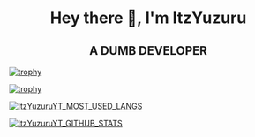 <h1 align="center">Hey there 👋, I'm ItzYuzuru</h1>
<h2 align="center">A DUMB DEVELOPER</h2>

[![trophy](https://komarev.com/ghpvc/?username=ItzYuzuruYT&label=Profile%20views&color=0e75b6&style=flat)](https://komarev.com/ghpvc/?username=ItzYuzuruYT&label=Profile%20views&color=0e75b6&style=flat)

[![trophy](https://github-profile-trophy.vercel.app/?username=ItzYuzuruYT)](https://github.com/ItzYuzuruYT/github-profile-trophy)


[![ItzYuzuruYT_MOST_USED_LANGS](https://github-readme-stats.vercel.app/api/top-langs?username=ItzYuzuruYT&show_icons=true&theme=tokyonight&locale=en&layout=compact)](https://github-readme-stats.vercel.app/api/top-langs?username=ItzYuzuruYT&show_icons=true&theme=tokyonight&locale=en&layout=compact)

[![ItzYuzuruYT_GITHUB_STATS](https://github-readme-stats.vercel.app/api?username=ItzYuzuruYT&show_icons=true&theme=tokyonight&locale=en)](https://github-readme-stats.vercel.app/api?username=ItzYuzuruYT&show_icons=true&theme=tokyonight&locale=en)
